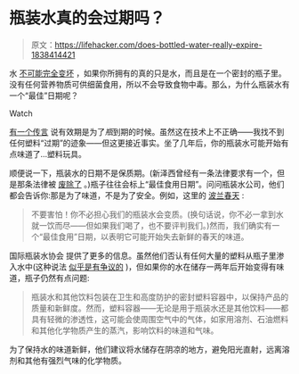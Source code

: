 # 瓶装水真的会过期吗？

> 原文：<https://lifehacker.com/does-bottled-water-really-expire-1838414421>

水 [不可能完全变坏](https://lifehacker.com/water-doesnt-go-bad-1826120883) ，如果你所拥有的真的只是水，而且是在一个密封的瓶子里。没有任何营养物质可供细菌食用，所以不会导致食物中毒。那么，为什么瓶装水有一个“最佳”日期呢？

Watch

[有一个传言](https://old.reddit.com/r/YouShouldKnow/comments/d7tdad/ysk_the_expiration_dates_on_water_bottles_are_for/) 说有效期是为了*瓶*到期的时候。虽然这在技术上不正确——我找不到任何塑料“过期”的迹象——但这更接近事实。坐了几年后，你的瓶装水可能开始有点味道了...塑料玩具。

顺便说一下，瓶装水的日期不是保质期。(新泽西曾经有一条法律要求有一个，但是那条法律被 [废除了](https://6abc.com/health/nj-city-hands-out-expired-water-as-residents-worry-of-lead/5466832/) 。)瓶子往往会标上“最佳食用日期”。问问瓶装水公司，他们都会告诉你:那是为了味道，不是为了安全。例如，这里的 [波兰春天](https://www.polandspring.com/faq) :

> 不要害怕！你不必担心我们的瓶装水会变质。(换句话说，你不必一拿到水就一饮而尽——但如果我们喝了，也不要评判我们。)然而，我们确实有一个“最佳食用”日期，以表明它可能开始失去新鲜的春天的味道。

国际瓶装水协会 提供了更多的信息。虽然他们否认有任何大量的塑料从瓶子里渗入水中(这种说法 [似乎是有争议的](https://www.today.com/health/bottled-water-hot-plastic-may-leach-chemicals-some-experts-say-t132687) )，但如果你的水在储存一两年后开始变得有味道，瓶子仍然有点问题:

> 瓶装水和其他饮料包装在卫生和高度防护的密封塑料容器中，以保持产品的质量和新鲜度。然而，塑料容器——无论是用于瓶装水还是其他饮料——都具有轻微的渗透性，这可能会使周围空气中的气体，如家用溶剂、石油燃料和其他化学物质产生的蒸汽，影响饮料的味道和气味。

为了保持水的味道新鲜，他们建议将水储存在阴凉的地方，避免阳光直射，远离溶剂和其他有强烈气味的化学物质。